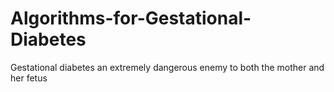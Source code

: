 # Algorithms-for-Gestational-Diabetes
Gestational diabetes an extremely dangerous enemy to both the mother and her fetus
